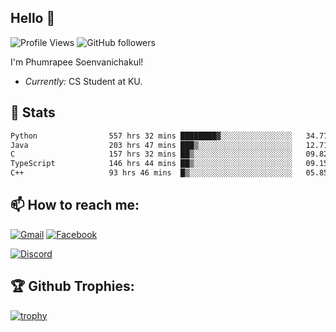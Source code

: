 
<h2>Hello 👋</h2> 

![Profile Views](https://komarev.com/ghpvc/?username=Homiez09&label=Profile%20views&color=0e75b6&style=flat)
![GitHub followers](https://img.shields.io/github/followers/HomieZ09.svg?style=social&label=Follow)


I'm Phumrapee Soenvanichakul!

- <i>Currently:</i> CS Student at KU.

<h2>👀 Stats</h2>

<!--START_SECTION:waka-->

```txt
Python                557 hrs 32 mins ████████▓░░░░░░░░░░░░░░░░   34.77 %
Java                  203 hrs 47 mins ███▒░░░░░░░░░░░░░░░░░░░░░   12.71 %
C                     157 hrs 32 mins ██▒░░░░░░░░░░░░░░░░░░░░░░   09.82 %
TypeScript            146 hrs 44 mins ██▒░░░░░░░░░░░░░░░░░░░░░░   09.15 %
C++                   93 hrs 46 mins  █▒░░░░░░░░░░░░░░░░░░░░░░░   05.85 %
```

<!--END_SECTION:waka-->

<h2>📫 How to reach me:</h2>

<a href="mailto:phumrapeesoen1@gmail.com">![Gmail](https://img.shields.io/badge/Gmail-D14836?style=for-the-badge&logo=gmail&logoColor=white)</a> 
<a href="https://web.facebook.com/phumrapee.soenvanichakul.3/">![Facebook](https://img.shields.io/badge/Facebook-4267B2?style=for-the-badge&logo=facebook&logoColor=white)</a>

<a href="https://discord.gg/EWnAEUtFVm">![Discord](https://discord.c99.nl/widget/theme-1/297740667784921089.png)</a> 

<h2>🏆 Github Trophies:</h2>

[![trophy](https://github-profile-trophy.vercel.app/?username=Homiez09&theme=discord&row=1)](https://github.com/ryo-ma/github-profile-trophy)
